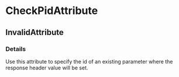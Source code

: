 ﻿---  
uid: Validator_8_15_3  
---

# CheckPidAttribute

## InvalidAttribute

### Details

Use this attribute to specify the id of an existing parameter where the response header value will be set.

